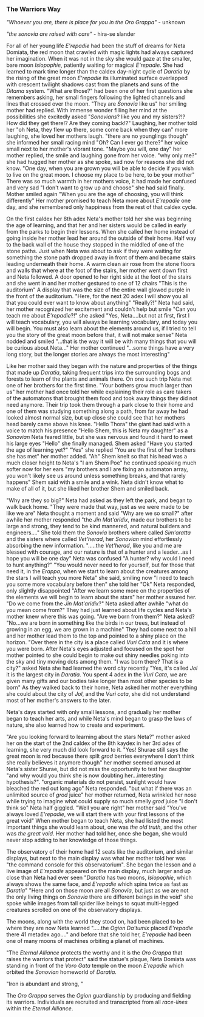 ### The Warriors Way

_"Whoever you are, there is place for you in the Oro Grappa"_ - unknown

_"the sonovia are raised with care"_ - hira-se slander

For all of her young life _E'repadie_ had been the stuff of dreams for Neta Domiata, the red moon that crawled with magic lights had always captured her imagination. When it was not in the sky she would gaze at the smaller, bare moon _Isiopophie_, patiently waiting for magical _E'repadie_. She had learned to mark time longer than the caldex day-night cycle of _Daratia_ by the rising of the great moon _E'repadie_ its illuminated surface overlapped with crescent twilight shadows cast from the planets and suns of the _Ditama_ system. "What are those?" had been one of her first questions she remembers asking, her small fingers following the lighted channels and lines that crossed over the moon. "They are _Sonovia_ like us" her smiling mother had replied. With immense wonder filling her mind at the possibilities she excitedly asked "_Sonovians_? like you and my sisters?!? How did they get there!? Are they coming back!?" Laughing, her mother told her "oh Neta, they flew up there, some come back when they can" more laughing, she loved her mothers laugh. "there are no younglings though" she informed her small racing mind "Oh? Can I ever go there?" her voice small next to her mother's vibrant tone. "Maybe you will, one day" her mother replied, the smile and laughing gone from her voice. "why only me?" she had hugged her mother as she spoke, sad now for reasons she did not know. "One day, when you are grown you will be able to decide if you wish to live on the great moon. I choose my place to be here, to be your mother" There was so much warmth in her mothers voice, it had made her confused and very sad "I don't want to grow up and choose" she had said finally. Mother smiled again "When you are the age of choosing, you will think differently" Her mother promised to teach Neta more about _E'repadie_ one day, and she remembered only happiness from the rest of that caldex cycle.

On the first caldex her 8th adex Neta's mother told her she was beginning the age of learning, and that her and her sisters would be called in early from the parks to begin their lessons. When she called her home instead of going inside her mother lead her around the outside of their home. Half way to the back wall of the house they stopped in the middled of one of the stone paths. Just when Neta was about to ask if they were waiting for something the stone path dropped away in front of them and became stairs leading underneath their home. A warm clean air rose from the stone floors and walls that where at the foot of the stairs, her mother went down first and Neta followed. A door opened to her right side at the foot of the stairs and she went in and her mother gestured to one of 12 chairs "This is the auditorium" A display that was the size of the entire wall glowed purple in the front of the auditorium. "Here, for the next 20 adex I will show you all that you could ever want to know about anything" "Really?!" Neta had said, her mother recognized her excitement and couldn't help but smile "Can you teach me about _E'repadie_?!" she asked "Yes, Neta....but not at first, first I will teach vocabulary, you will always be learning vocabulary, and today you will begin. You must also learn about the elements around us, if I tried to tell you the story of the great moon before that, it will not make sense" Neta nodded and smiled "...that is the way it will be with many things that you will be curious about Neta..." Her mother continued "...some things have a very long story, but the longer stories are always the most interesting" 

Like her mother said they began with the nature and properties of the things that made up _Daratia_, taking frequent trips into the surrounding bogs and forests to learn of the plants and animals there. On one such trip Neta met one of her brothers for the first time. "Your bothers grow much larger than us" her mother had once told her while explaining their role as care takers of the automatons that brought them food and took away things they did not need anymore. Their trip took them through a park close to their home and one of them was studying something along a path, from far away he had looked almost normal size, but up close she could see that her mothers head barely came above his knee. "Hello Thora" the giant had said with a voice to match his presence "Hello Shem, this is Neta my daughter" as a _Sonovian_ Neta feared little, but she was nervous and found it hard to meet his large eyes "Hello" she finally managed. Shem asked "Have you started the age of learning yet?" "Yes" she replied "You are the first of her brothers she has met" her mother added. "Ah" Shem knelt so that his head was a much closer height to Neta's "I am Shem Poe" he continued speaking much softer now for her ears "my brothers and I are fixing an automaton array, you won't likely see us around unless something breaks, and that rarely happens" Shem said with a smile and a wink. Neta didn't know what to make of all of it, but she liked her brother Shem and smiled back.

"Why are they so big?" Neta had asked as they left the park, and began to walk back home. "They were made that way, just as we were made to be like we are" Neta thought a moment and said "Why are we so small?" after awhile her mother responded "the _Jin Mat'aridix_, made our brothers to be large and strong, they tend to be kind mannered, and natural builders and engineers...." She told them the _Sonovia_ brothers where called _Sim'aratta_ and the sisters where called _Vet'herad_, her _Sonovian_ mind effortlessly absorbing the new information. ".....the _Vet'herad_, like you and me are blessed with courage, and our nature is that of a hunter and a leader...as I hope you will be one day" Neta was confused "A hunter? why would I need to hunt anything?" "You would never need to for yourself, but for those that need it, in the _Erappa_, when we start to learn about the creatures among the stars I will teach you more Neta" she said, smiling now "I need to teach you some more vocabulary before then" she told her "Ok" Neta responded, only slightly disappointed "After we learn some more on the properties of the elements we will begin to learn about the stars" her mother assured her. "Do we come from the _Jin Mat'aridix_?" Neta asked after awhile "what do you mean come from?" They had just learned about life cycles and Neta's mother knew where this was going. "Are we born from them?" Neta asked? "No...we are born in something like the birds in our trees, but instead of growing in an egg, we are grown in a machine" They had come next to a hill and her mother lead them to the top and pointed to a shiny place on the horizon. "Over there in the city is a place called _Vuri Cata_ and it is where you were born. After Neta's eyes adjusted and focused on the spot her mother pointed to she could begin to make out shiny needles poking into the sky and tiny moving dots among them. "I was born there? That is a city?" asked Neta she had learned the word _city_ recently "Yes, it's called _Jol_ it is the largest city in _Daratia_. You spent 4 adex in the _Vuri Cata_, we are given many gifts and our bodies take longer than most other species to be born" As they walked back to their home, Neta asked her mother everything she could about the city of _Jol_, and the _Vuri cata_, she did not understand most of her mother's answers to the later.

Neta's days started with only small lessons, and gradually her mother began to teach her arts, and while Neta's mind began to grasp the laws of nature, she also learned how to create and experiment.


"Are you looking forward to learning about the stars Neta?" mother asked her on the start of the 2nd caldex of the 8th kaydex in her 3rd adex of learning, she very much did look forward to it. "Yes! Shurae still says the great moon is red because there spilt _grod_ berries everywhere I don't think she really believes it anymore though" her mother seemed amused at Neta's sister Shurae, but did not miss the opportunity to test her daughter "and why would you think she is now doubting her...interesting hypothesis?". "organic materials do not persist, sunlight would have bleached the red out long ago" Neta responded. "but what if there was an unlimited source of _grod_ juice" her mother returned, Neta wrinkled her nose while trying to imagine what could supply so much smelly _grod_ juice "I don't think so" Neta half giggled. "Well you are right" her mother said "You've always loved _E'repadie_, we will start there with your first lessons of the great void" When mother began to teach Neta, she had listed the most important things she would learn about, one was _the old truth_, and the other was _the great void_. Her mother had told her, once she began, she would never stop adding to her knowledge of those things.

The observatory of their home had 12 seats like the auditorium, and similar displays, but next to the main display was what her mother told her was "the command console for this observatorium". She began the lesson and a live image of _E'repadie_ appeared on the main display, much larger and up close than Neta had ever seen "_Daratia_ has two moons, _Isiopophie_, which always shows the same face, and _E'repadie_ which spins twice as fast as _Daratia_" "Here and on those moon are all _Sonovia_, but just as we are not the only living things on _Sonovia_ there are different beings in the void" she spoke while images from tall spider like beings to squat multi-legged creatures scrolled on one of the observatory displays.


The moons, along with the world they stood on, had been placed to be where they are now Neta learned ".....the _Ogion Da'tumix_ placed _E'repadie_ there 41 metadex ago...." and before that she told her, _E'repadie_ had been one of many moons of machines orbiting a planet of machines.











"The _Eternal Alliance_ protects the worthy and it is the _Oro Grappa_ that raises the warriors that protect" said the statue's plaque, Neta Domiata was standing in front of the _Voro Gata_ temple on the moon _E'repadie_ which orbited the _Sonovian_ homeworld of _Daratia_.

"Iron is abundant and strong, "





The _Oro Grappa_ serves the _Ogion_ guardianship by producing and fielding its warriors. Individuals are recruited and transcripted from all _race-lines_ within the _Eternal Alliance_.
